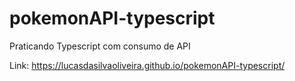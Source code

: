 # pokemonAPI-typescript
Praticando Typescript com consumo de API

Link: https://lucasdasilvaoliveira.github.io/pokemonAPI-typescript/
